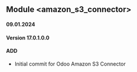 ## Module <amazon_s3_connector>
#### 09.01.2024
#### Version 17.0.1.0.0
#### ADD

- Initial commit for Odoo Amazon S3 Connector

